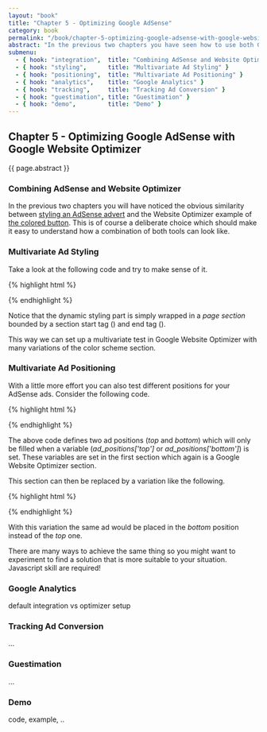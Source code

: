 ```yaml
---
layout: "book"
title: "Chapter 5 - Optimizing Google AdSense"
category: book
permalink: "/book/chapter-5-optimizing-google-adsense-with-google-website-optimizer.html"
abstract: "In the previous two chapters you have seen how to use both Google AdSense and Google Website Optimizer on their own. This chapter focusses on combining the two to optimize your AdSense revenue."
submenu:
  - { hook: "integration",  title: "Combining AdSense and Website Optimizer" }
  - { hook: "styling",      title: "Multivariate Ad Styling" }
  - { hook: "positioning",  title: "Multivariate Ad Positioning" }
  - { hook: "analytics",    title: "Google Analytics" }
  - { hook: "tracking",     title: "Tracking Ad Conversion" }
  - { hook: "guestimation", title: "Guestimation" }
  - { hook: "demo",         title: "Demo" }
---
```

## Chapter 5 - Optimizing Google AdSense with Google Website Optimizer

{{ page.abstract }}

### Combining AdSense and Website Optimizer<a name="integration">&nbsp;</a>

In the previous two chapters you will have noticed the obvious similarity between [styling an AdSense advert](/dfpadsenseoptimiser/book/chapter-3-using-google-adsense.html#styling "Using Google AdSense - Dynamic Ad Styling") and the Website Optimizer example of [the colored button](http://a8977338.github.com/dfpadsenseoptimiser/book/chapter-4-using-google-website-optimizer.html#demo "Using Google Website Optimizer - Demo"). This is of course a deliberate choice which should make it easy to understand how a combination of both tools can look like.

### Multivariate Ad Styling<a name="styling">&nbsp;</a>

Take a look at the following code and try to make sense of it.

{% highlight html %}
<script>utmx_section("gwo_adsense_style")</script>
<script type="text/javascript"><!--
google_color_border = '000000';
google_color_bg     = 'DDDDDD';
google_color_link   = '000080';
google_color_url    = '008000';
google_color_text   = '000000';
//-->
</script>
</noscript>

<script type="text/javascript"><!--
google_ad_client = "ca-pub-0123456789abcdef";
/* custom_ad_name */
google_ad_slot = "0123456789";
google_ad_width = 125;
google_ad_height = 125;
//-->
</script>
<script type="text/javascript"
src="http://pagead2.googlesyndication.com/pagead/show_ads.js">
</script>
{% endhighlight %}

Notice that the dynamic styling part is simply wrapped in a _page section_ bounded by a section start tag (_<script>utmx_section("gwo_adsense_section")</script>_) and end tag (_</noscript>_).

This way we can set up a multivariate test in Google Website Optimizer with many variations of the color scheme section.

### Multivariate Ad Positioning<a name="positioning">&nbsp;</a>

With a little more effort you can also test different positions for your AdSense ads. Consider the following code.

{% highlight html %}
<script>utmx_section("gwo_adsense_position")</script>
<script type="text/javascript"><!--
var ad_positions['top'] = { slot: "0123456789", width: 125, height: 125 }
//-->
</script>
</noscript>

<!-- somewhere at the top of your page -->
<script type="text/javascript"><!--
google_ad_client = "ca-pub-0123456789abcdef";
if (ad_positions['top']) {
  google_ad_slot =   ad_positions['top'].slot;
  google_ad_width =  ad_positions['top'].width;
  google_ad_height = ad_positions['top'].height;
} else { google_ad_slot = false; }
//-->
</script>
<script type="text/javascript"
src="http://pagead2.googlesyndication.com/pagead/show_ads.js">
</script>

<!-- somewhere at the bottom of your page -->
<script type="text/javascript"><!--
google_ad_client = "ca-pub-0123456789abcdef";
if (ad_positions['bottom']) {
  google_ad_slot =   ad_positions['top'].slot;
  google_ad_width =  ad_positions['top'].width;
  google_ad_height = ad_positions['top'].height;
} else { google_ad_slot = false; }
//-->
</script>
<script type="text/javascript"
src="http://pagead2.googlesyndication.com/pagead/show_ads.js">
</script>
{% endhighlight %}

The above code defines two ad positions (_top_ and _bottom_) which will only be filled when a variable (_ad_positions['top']_ or _ad_positions['bottom']_) is set. These variables are set in the first section which again is a Google Website Optimizer section.

This section can then be replaced by a variation like the following.

{% highlight html %}
<script>utmx_section("gwo_adsense_position")</script>
<script type="text/javascript"><!--
var ad_positions['bottom'] = { slot: "0123456789", width: 125, height: 125 }
//-->
</script>
</noscript>
{% endhighlight %}

With this variation the same ad would be placed in the _bottom_ position instead of the _top_ one.

There are many ways to achieve the same thing so you might want to experiment to find a solution that is more suitable to your situation. Javascript skill are required!

### Google Analytics<a name="analytics">&nbsp;</a>

default integration vs optimizer setup

### Tracking Ad Conversion<a name="tracking">&nbsp;</a>

...

### Guestimation<a name="guestimation">&nbsp;</a>

...

### Demo<a name="demo">&nbsp;</a>

code, example, ..
